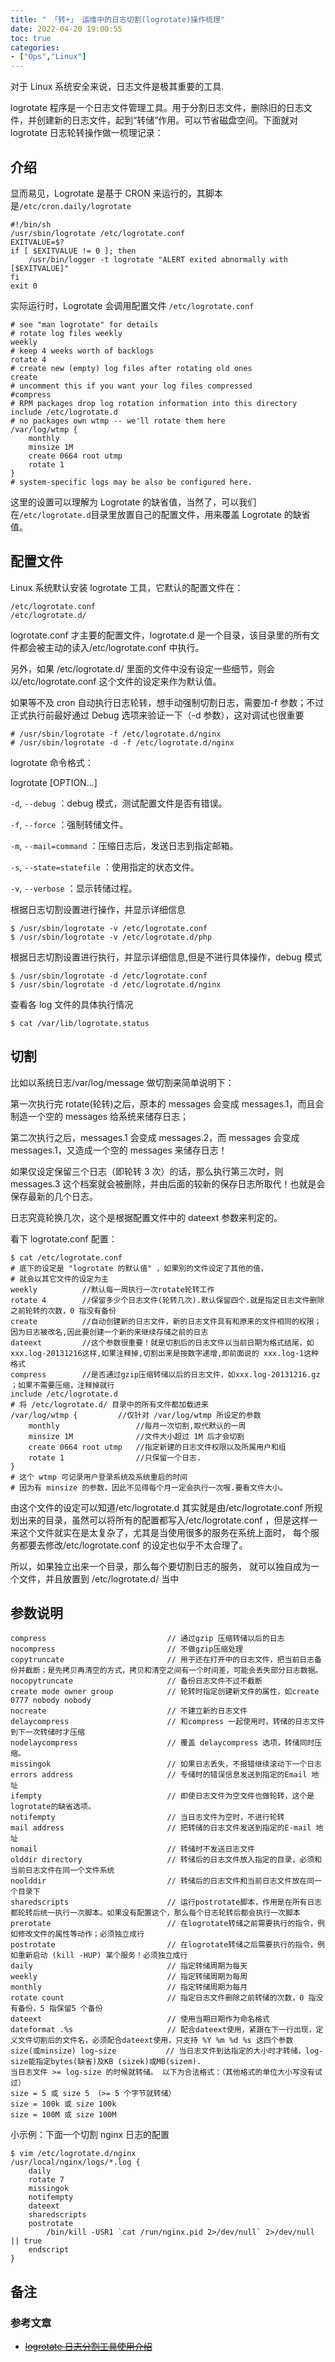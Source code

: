 ```yaml
---
title: " 「转+」 运维中的日志切割(logrotate)操作梳理"
date: 2022-04-20 19:00:55
toc: true
categories:
- ["Ops","Linux"]
---
```


对于 Linux 系统安全来说，日志文件是极其重要的工具. 

logrotate 程序是一个日志文件管理工具。用于分割日志文件，删除旧的日志文件，并创建新的日志文件，起到“转储”作用。可以节省磁盘空间。下面就对 logrotate 日志轮转操作做一梳理记录：




## 介绍
显而易见，Logrotate 是基于 CRON 来运行的，其脚本是`/etc/cron.daily/logrotate`
```
#!/bin/sh
/usr/sbin/logrotate /etc/logrotate.conf
EXITVALUE=$?
if [ $EXITVALUE != 0 ]; then
    /usr/bin/logger -t logrotate "ALERT exited abnormally with [$EXITVALUE]"
fi
exit 0
```
实际运行时，Logrotate 会调用配置文件 `/etc/logrotate.conf`
```
# see "man logrotate" for details
# rotate log files weekly
weekly
# keep 4 weeks worth of backlogs
rotate 4
# create new (empty) log files after rotating old ones
create
# uncomment this if you want your log files compressed
#compress
# RPM packages drop log rotation information into this directory
include /etc/logrotate.d
# no packages own wtmp -- we'll rotate them here
/var/log/wtmp {
    monthly
    minsize 1M
    create 0664 root utmp
    rotate 1
}
# system-specific logs may be also be configured here.
```
这里的设置可以理解为 Logrotate 的缺省值，当然了，可以我们在`/etc/logrotate.d`目录里放置自己的配置文件，用来覆盖 Logrotate 的缺省值。

## 配置文件
Linux 系统默认安装 logrotate 工具，它默认的配置文件在：
```
/etc/logrotate.conf
/etc/logrotate.d/
```
logrotate.conf 才主要的配置文件，logrotate.d 是一个目录，该目录里的所有文件都会被主动的读入/etc/logrotate.conf 中执行。

另外，如果 /etc/logrotate.d/ 里面的文件中没有设定一些细节，则会以/etc/logrotate.conf 这个文件的设定来作为默认值。

如果等不及 cron 自动执行日志轮转，想手动强制切割日志，需要加-f 参数；不过正式执行前最好通过 Debug 选项来验证一下（-d 参数），这对调试也很重要
```
# /usr/sbin/logrotate -f /etc/logrotate.d/nginx
# /usr/sbin/logrotate -d -f /etc/logrotate.d/nginx
```
logrotate 命令格式：

logrotate [OPTION...]

`-d`, `--debug` ：debug 模式，测试配置文件是否有错误。

`-f`, `--force` ：强制转储文件。

`-m`, `--mail=command` ：压缩日志后，发送日志到指定邮箱。

`-s`, `--state=statefile` ：使用指定的状态文件。

`-v`, `--verbose` ：显示转储过程。

根据日志切割设置进行操作，并显示详细信息
```
$ /usr/sbin/logrotate -v /etc/logrotate.conf 
$ /usr/sbin/logrotate -v /etc/logrotate.d/php
```
根据日志切割设置进行执行，并显示详细信息,但是不进行具体操作，debug 模式
```
$ /usr/sbin/logrotate -d /etc/logrotate.conf 
$ /usr/sbin/logrotate -d /etc/logrotate.d/nginx
```
查看各 log 文件的具体执行情况
```
$ cat /var/lib/logrotate.status
```

## 切割
比如以系统日志/var/log/message 做切割来简单说明下：

第一次执行完 rotate(轮转)之后，原本的 messages 会变成 messages.1，而且会制造一个空的 messages 给系统来储存日志；

第二次执行之后，messages.1 会变成 messages.2，而 messages 会变成 messages.1，又造成一个空的 messages 来储存日志！

如果仅设定保留三个日志（即轮转 3 次）的话，那么执行第三次时，则 messages.3 这个档案就会被删除，并由后面的较新的保存日志所取代！也就是会保存最新的几个日志。

日志究竟轮换几次，这个是根据配置文件中的 dateext 参数来判定的。

看下 logrotate.conf 配置：
```
$ cat /etc/logrotate.conf
# 底下的设定是 "logrotate 的默认值" ，如果別的文件设定了其他的值，
# 就会以其它文件的设定为主
weekly          //默认每一周执行一次rotate轮转工作
rotate 4        //保留多少个日志文件(轮转几次).默认保留四个.就是指定日志文件删除之前轮转的次数，0 指没有备份
create          //自动创建新的日志文件，新的日志文件具有和原来的文件相同的权限；因为日志被改名,因此要创建一个新的来继续存储之前的日志
dateext         //这个参数很重要！就是切割后的日志文件以当前日期为格式结尾，如xxx.log-20131216这样,如果注释掉,切割出来是按数字递增,即前面说的 xxx.log-1这种格式
compress        //是否通过gzip压缩转储以后的日志文件，如xxx.log-20131216.gz ；如果不需要压缩，注释掉就行
include /etc/logrotate.d
# 将 /etc/logrotate.d/ 目录中的所有文件都加载进来
/var/log/wtmp {         //仅针对 /var/log/wtmp 所设定的参数
    monthly                 //每月一次切割,取代默认的一周
    minsize 1M              //文件大小超过 1M 后才会切割
    create 0664 root utmp   //指定新建的日志文件权限以及所属用户和组
    rotate 1                //只保留一个日志.
}
# 这个 wtmp 可记录用户登录系统及系统重启的时间
# 因为有 minsize 的参数，因此不见得每个月一定会执行一次喔.要看文件大小。
```
由这个文件的设定可以知道/etc/logrotate.d 其实就是由/etc/logrotate.conf 所规划出来的目录，虽然可以将所有的配置都写入/etc/logrotate.conf ，但是这样一来这个文件就实在是太复杂了，尤其是当使用很多的服务在系统上面时， 每个服务都要去修改/etc/logrotate.conf 的设定也似乎不太合理了。 

所以，如果独立出来一个目录，那么每个要切割日志的服务， 就可以独自成为一个文件，并且放置到 /etc/logrotate.d/ 当中

## 参数说明
```
compress                           // 通过gzip 压缩转储以后的日志
nocompress                         // 不做gzip压缩处理
copytruncate                       // 用于还在打开中的日志文件，把当前日志备份并截断；是先拷贝再清空的方式，拷贝和清空之间有一个时间差，可能会丢失部分日志数据。
nocopytruncate                     // 备份日志文件不过不截断
create mode owner group            // 轮转时指定创建新文件的属性，如create 0777 nobody nobody
nocreate                           // 不建立新的日志文件
delaycompress                      // 和compress 一起使用时，转储的日志文件到下一次转储时才压缩
nodelaycompress                    // 覆盖 delaycompress 选项，转储同时压缩。
missingok                          // 如果日志丢失，不报错继续滚动下一个日志
errors address                     // 专储时的错误信息发送到指定的Email 地址
ifempty                            // 即使日志文件为空文件也做轮转，这个是logrotate的缺省选项。
notifempty                         // 当日志文件为空时，不进行轮转
mail address                       // 把转储的日志文件发送到指定的E-mail 地址
nomail                             // 转储时不发送日志文件
olddir directory                   // 转储后的日志文件放入指定的目录，必须和当前日志文件在同一个文件系统
noolddir                           // 转储后的日志文件和当前日志文件放在同一个目录下
sharedscripts                      // 运行postrotate脚本，作用是在所有日志都轮转后统一执行一次脚本。如果没有配置这个，那么每个日志轮转后都会执行一次脚本
prerotate                          // 在logrotate转储之前需要执行的指令，例如修改文件的属性等动作；必须独立成行
postrotate                         // 在logrotate转储之后需要执行的指令，例如重新启动 (kill -HUP) 某个服务！必须独立成行
daily                              // 指定转储周期为每天
weekly                             // 指定转储周期为每周
monthly                            // 指定转储周期为每月
rotate count                       // 指定日志文件删除之前转储的次数，0 指没有备份，5 指保留5 个备份
dateext                            // 使用当期日期作为命名格式
dateformat .%s                     // 配合dateext使用，紧跟在下一行出现，定义文件切割后的文件名，必须配合dateext使用，只支持 %Y %m %d %s 这四个参数
size(或minsize) log-size           // 当日志文件到达指定的大小时才转储，log-size能指定bytes(缺省)及KB (sizek)或MB(sizem).
当日志文件 >= log-size 的时候就转储。 以下为合法格式：（其他格式的单位大小写没有试过）
size = 5 或 size 5 （>= 5 个字节就转储）
size = 100k 或 size 100k
size = 100M 或 size 100M
```
小示例：下面一个切割 nginx 日志的配置
```
$ vim /etc/logrotate.d/nginx
/usr/local/nginx/logs/*.log {
    daily
    rotate 7
    missingok
    notifempty
    dateext
    sharedscripts
    postrotate
        /bin/kill -USR1 `cat /run/nginx.pid 2>/dev/null` 2>/dev/null || true
    endscript
}
```

## 备注

### 参考文章

- [~~logrotate 日志分割工具使用介绍~~](https://www.centos.bz/2017/09/logrotate-log-cut/)

